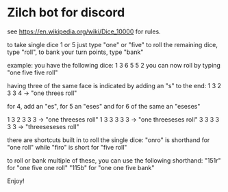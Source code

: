 # Zilch bot for discord

see https://en.wikipedia.org/wiki/Dice_10000 for rules.

to take single dice 1 or 5 just type "one" or "five"
to roll the remaining dice, type "roll", to bank your turn points, type "bank"

example: you have the following dice:
1 3 6 5 5 2
you can now roll by typing "one five five roll"

having three of the same face is indicated by adding an "s" to the end:
1 3 2 3 3 4
-> "one threes roll"

for 4, add an "es", for 5 an "eses" and for 6 of the same an "eseses"

1 3 2 3 3 3
-> "one threeses roll"
1 3 3 3 3 3
-> "one threeseses roll"
3 3 3 3 3 3
-> "threeseseses roll"

there are shortcuts built in to roll the single dice:
"onro" is shorthand for "one roll" while "firo" is short for "five roll"

to roll or bank multiple of these, you can use the following shorthand:
"151r" for "one five one roll"
"115b" for "one one five bank"

Enjoy!